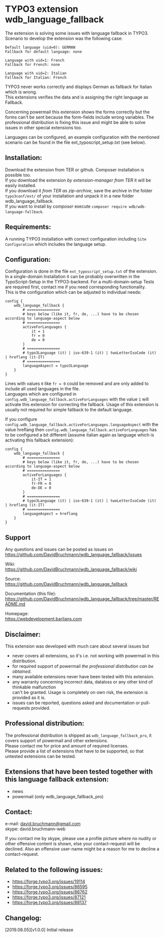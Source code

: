 TYPO3 extension wdb_language_fallback  
=====================================  

The extension is solving some issues with language fallback in TYPO3.  
Scenario to develop the extension was the following case:  
```
Default language (uid=0): GERMAN  
Fallback for default language: none  

Language with uid=1: French  
Fallback for French: none  

Language with uid=2: Italian  
Fallback for Italian: French  
```
TYPO3 never works correctly and displays German as fallback for Italian which is wrong.  
This extensions verifies the data and is assigning the right language as Fallback.  

Concerning powermail this extension shows the forms correctly but the forms
can't be sent because the form-fields include wrong variables. The professional
distribution is fixing this issue and might be able to solve issues in other special
extensions too.  

Languages can be configured, an example configuration with the mentioned scenario
can be found in the file ext_typoscript_setup.txt (see below).  

Installation:
-------------
Download the extension from TER or github. Composer installation is possible too.    
If you download the extension *by extension-manager from TER* it will be easily installed.  
If you download it *from TER as zip-archive*, save the archive in the folder `typo3conf/ext/`
of your installation and unpack it in a new folder wdb_language_fallback.  
If you want to install by *composer* execute `composer require wdb/wdb-language-fallback`.  

Requirements:
-------------
A running TYPO3 installation with correct configuration including `Site Configuration`
which includes the language setup.  

Configuration:
--------------
Configuration is done in the file `ext_typoscript_setup.txt` of the extension.
In a single-domain Installation it can be probably overwritten in the TypoScript-Setup
in the TYPO3-backend. For a multi-domain-setup Tests are required first, contact me if
you need corresponding functionality.  
This is the configuration which can be adjusted to individual needs:
```
config {
    wdb_language_fallback {
        # ===============
        # keys below (like it, fr, de, ...) have to be chosen according to language-aspect below
        # ===============
        activeForLanguages {
            it = 1
            fr = 0
            de = 0
        }
        # ===============
        # typo3Language (it) | iso-639-1 (it) | twoLetterIsoCode (it) | hreflang (it-IT)
        # ===============
        languageAspect = typo3Language
    }
}
```
Lines with values `0` like `fr = 0` could be removed and are only added to include
all used languages in the file.  
Languages which are configured in `config.wdb_language_fallback.activeForLanguages`
with the value `1` will activate this extension for correcting the fallback. Usage
of this extension is usually not required for simple fallback to the default language.  

If you configure `config.wdb_language_fallback.activeForLanguages.languageAspect`
with the value hreflang then `config.wdb_language_fallback.activeForLanguages`
has to be configured a bit different (assume italian again as language which is
activating this fallback extension):
```
config {
    wdb_language_fallback {
        # ===============
        # keys below (like it, fr, de, ...) have to be chosen according to language-aspect below
        # ===============
        activeForLanguages {
            it-IT = 1
            fr-FR = 0
            de-DE = 0
        }
        # ===============
        # typo3Language (it) | iso-639-1 (it) | twoLetterIsoCode (it) | hreflang (it-IT)
        # ===============
        languageAspect = hreflang
    }
}
```

Support  
-------  
Any questions and issues can be posted as issues on  
https://github.com/DavidBruchmann/wdb_language_fallback/issues  

Wiki:  
https://github.com/DavidBruchmann/wdb_language_fallback/wiki  

Source:  
https://github.com/DavidBruchmann/wdb_language_fallback  

Documentation (this file):  
https://github.com/DavidBruchmann/wdb_language_fallback/tree/master/README.md  

Homepage:  
https://webdevelopment.barlians.com

Disclaimer:
-----------
This extension was developed with much care about several issues but  

 - never covers all extensions, so it's i.e. not working with powermail in this distribution.  
 - for required support of powermail *the professional distribution can be obtained*.  
 - many available extensions never have been tested with this extension.  
 - any warranty concerning incorrect data, dataloss or any other kind of thinkable malfunction  
  can't be granted. Usage is completely on own risk, the extension is provided as it is.  
 - issues can be reported, questions asked and documentation or pull-requests provided.  

Professional distribution:
--------------------------
The professional distribution is shipped as `wdb_language_fallback_pro`, it covers
support of powermail and other extensions.  
Please contact me for price and amount of required licenses.  
Please provide a list of extensions that have to be supported, so that untested
extensions can be tested.  

Extensions that have been tested together with this language fallback extension:
--------------------------------------------------------------------------------

 - news
 - powermail (only wdb_language_fallback_pro)

Contact:
--------
e-mail: david.bruchmann@gmail.com  
skype:  david.bruchmann-web  

If you contact me by skype, please use a profile picture where no nudity or other
offensive content is shown, else your contact-request will be declined. Also an 
offensive user-name might be a reason for me to decline a contact-request.  

Related to the following issues:  
--------------------------------  

 - https://forge.typo3.org/issues/19114  
 - https://forge.typo3.org/issues/86595  
 - https://forge.typo3.org/issues/86762  
 - https://forge.typo3.org/issues/87121  
 - https://forge.typo3.org/issues/88137  

Changelog:  
----------  
[2019.08.05][v1.0.0] Initial release  
